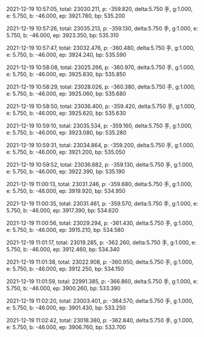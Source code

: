 2021-12-19 10:57:05, total: 23030.211, p: -359.820, delta:5.750 手, g:1.000, e: 5.750, b: -46.000, ep: 3921.780, bp: 535.200

2021-12-19 10:57:26, total: 23035.213, p: -359.130, delta:5.750 手, g:1.000, e: 5.750, b: -46.000, ep: 3923.350, bp: 535.310

2021-12-19 10:57:47, total: 23032.476, p: -360.480, delta:5.750 手, g:1.000, e: 5.750, b: -46.000, ep: 3924.240, bp: 535.590

2021-12-19 10:58:08, total: 23025.266, p: -360.970, delta:5.750 手, g:1.000, e: 5.750, b: -46.000, ep: 3925.830, bp: 535.850

2021-12-19 10:58:29, total: 23028.026, p: -360.380, delta:5.750 手, g:1.000, e: 5.750, b: -46.000, ep: 3925.060, bp: 535.680

2021-12-19 10:58:50, total: 23036.400, p: -359.420, delta:5.750 手, g:1.000, e: 5.750, b: -46.000, ep: 3925.620, bp: 535.630

2021-12-19 10:59:10, total: 23035.534, p: -359.160, delta:5.750 手, g:1.000, e: 5.750, b: -46.000, ep: 3923.080, bp: 535.280

2021-12-19 10:59:31, total: 23034.864, p: -359.200, delta:5.750 手, g:1.000, e: 5.750, b: -46.000, ep: 3921.200, bp: 535.050

2021-12-19 10:59:52, total: 23036.682, p: -359.130, delta:5.750 手, g:1.000, e: 5.750, b: -46.000, ep: 3922.390, bp: 535.190

2021-12-19 11:00:13, total: 23031.246, p: -359.680, delta:5.750 手, g:1.000, e: 5.750, b: -46.000, ep: 3919.920, bp: 534.950

2021-12-19 11:00:35, total: 23031.461, p: -359.570, delta:5.750 手, g:1.000, e: 5.750, b: -46.000, ep: 3917.390, bp: 534.620

2021-12-19 11:00:56, total: 23029.294, p: -361.430, delta:5.750 手, g:1.000, e: 5.750, b: -46.000, ep: 3915.210, bp: 534.580

2021-12-19 11:01:17, total: 23019.285, p: -362.260, delta:5.750 手, g:1.000, e: 5.750, b: -46.000, ep: 3912.460, bp: 534.340

2021-12-19 11:01:38, total: 23022.908, p: -360.950, delta:5.750 手, g:1.000, e: 5.750, b: -46.000, ep: 3912.250, bp: 534.150

2021-12-19 11:01:59, total: 22991.385, p: -366.860, delta:5.750 手, g:1.000, e: 5.750, b: -46.000, ep: 3900.260, bp: 533.390

2021-12-19 11:02:20, total: 23003.401, p: -364.570, delta:5.750 手, g:1.000, e: 5.750, b: -46.000, ep: 3901.430, bp: 533.250

2021-12-19 11:02:42, total: 23018.380, p: -362.840, delta:5.750 手, g:1.000, e: 5.750, b: -46.000, ep: 3906.760, bp: 533.700